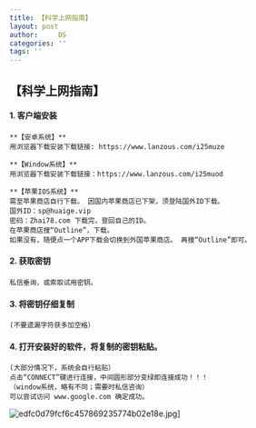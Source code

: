 ```yaml
---
title: 【科学上网指南】
layout: post
author:     DS
categories: ''
tags: ''
---
```

## 【科学上网指南】

#### 1. 客户端安装

    **【安卓系统】**
    用浏览器下载安装下载链接: https://www.lanzous.com/i25muze  
 
    **【Window系统】**
    用浏览器下载安装下载链接：https://www.lanzous.com/i25muod     

    **【苹果IOS系统】**
    需至苹果商店自行下载。 因国内苹果商店已下架，须登陆国外ID下载。 
    国外ID：sp@huaige.vip 
    密码：Zhai78.com 下载完，登回自己的ID。  
    在苹果商店搜“Outline”，下载。 
    如果没有，随便点一个APP下载会切换到外国苹果商店。 再搜“Outline”即可。

#### 2. 获取密钥
    私信垂询，或索取试用密钥。  

#### 3. 将密钥仔细复制
    (不要遗漏字符获多加空格）

#### 4. 打开安装好的软件，将复制的密钥粘贴。
    (大部分情况下，系统会自行粘贴）  
    点击“CONNECT”键进行连接，中间圆形部分变绿即连接成功！！！   
    （window系统，略有不同；需要时私信咨询） 
    可以尝试访问 www.google.com 确定成功。


![edfc0d79fcf6c457869235774b02e18e.jpg](https://i.loli.net/2018/11/05/5be0160f71cab.jpg)]
